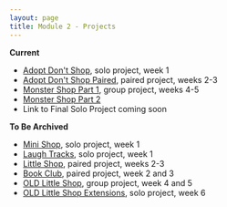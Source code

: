 ```yaml
---
layout: page
title: Module 2 - Projects
---
```

**Current**

* [Adopt Don't Shop](https://github.com/turingschool-examples/adopt_dont_shop), solo project, week 1  
* [Adopt Don't Shop Paired](https://github.com/turingschool-examples/adopt_dont_shop_paired), paired project, weeks 2-3
* [Monster Shop Part 1](https://github.com/turingschool-examples/monster_shop_part_1), group project, weeks 4-5
* [Monster Shop Part 2](https://gist.github.com/megstang/3eea4df7d209aeaad443a53d9e53fe66)
* Link to Final Solo Project coming soon

**To Be Archived**

* [Mini Shop](https://github.com/turingschool-examples/mini_shop), solo project, week 1  
* [Laugh Tracks](https://github.com/turingschool-projects/laugh_tracks), solo project, week 1 
* [Little Shop](https://github.com/turingschool-examples/little_shop_1906), paired project, weeks 2-3 
* [Book Club](https://github.com/turingschool-projects/BookClub), paired project, week 2 and 3  
* [OLD Little Shop](https://github.com/turingschool-projects/little_shop_v2), group project, week 4 and 5  
* [OLD Little Shop Extensions](https://github.com/turingschool-projects/little_shop_v2/blob/master/solo-project-extensions.md), solo project, week 6
